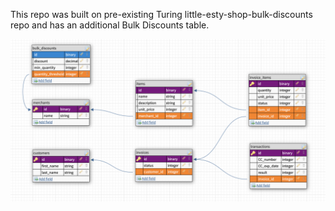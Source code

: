 This repo was built on pre-existing Turing little-esty-shop-bulk-discounts repo and has an additional Bulk Discounts table.
<!-- ![schema](./Users/jcortespomeo/Desktop/db_schema.png) -->
![schema](db_schema.png)
